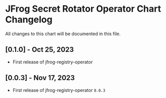 # JFrog Secret Rotator Operator Chart Changelog
All changes to this chart will be documented in this file.

## [0.1.0] - Oct 25, 2023
* First release of jfrog-registry-operator

## [0.0.3] - Nov 17, 2023
* First release of jfrog-registry-operator `0.0.3`